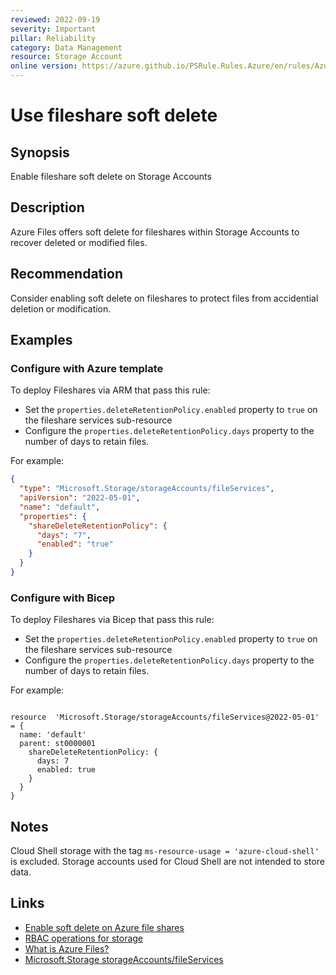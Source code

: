 ```yaml
---
reviewed: 2022-09-19
severity: Important
pillar: Reliability
category: Data Management
resource: Storage Account
online version: https://azure.github.io/PSRule.Rules.Azure/en/rules/Azure.Storage.FileShareSoftDelete/
---
```


# Use fileshare soft delete

## Synopsis

Enable fileshare soft delete on Storage Accounts

## Description

Azure Files offers soft delete for fileshares within Storage Accounts to recover deleted or modified files.

## Recommendation

Consider enabling soft delete on fileshares to protect files from accidential deletion or modification.

## Examples

### Configure with Azure template

To deploy Fileshares via ARM that pass this rule:

- Set the `properties.deleteRetentionPolicy.enabled` property to `true` on the fileshare services sub-resource
- Configure the `properties.deleteRetentionPolicy.days` property to the number of days to retain files.

For example:

```json
{
  "type": "Microsoft.Storage/storageAccounts/fileServices",
  "apiVersion": "2022-05-01",
  "name": "default",
  "properties": {
    "shareDeleteRetentionPolicy": {
      "days": "7",
      "enabled": "true"
    }
  }
}
```

### Configure with Bicep

To deploy Fileshares via Bicep that pass this rule:

- Set the `properties.deleteRetentionPolicy.enabled` property to `true` on the fileshare services sub-resource
- Configure the `properties.deleteRetentionPolicy.days` property to the number of days to retain files.

For example:

```bicep

resource  'Microsoft.Storage/storageAccounts/fileServices@2022-05-01' = {
  name: 'default'
  parent: st0000001
    shareDeleteRetentionPolicy: {
      days: 7
      enabled: true
    }
  }
}

```

## Notes

Cloud Shell storage with the tag `ms-resource-usage = 'azure-cloud-shell'` is excluded. Storage accounts used for Cloud Shell are not intended to store data.

## Links

- [Enable soft delete on Azure file shares](https://docs.microsoft.com/azure/storage/files/storage-files-enable-soft-delete?tabs=azure-portal)
- [RBAC operations for storage](https://docs.microsoft.com/azure/role-based-access-control/resource-provider-operations#microsoftstorage)
- [What is Azure Files?](https://docs.microsoft.com/azure/storage/files/storage-files-introduction)
- [Microsoft.Storage storageAccounts/fileServices](https://docs.microsoft.com/azure/templates/microsoft.storage/storageaccounts/fileservices)
